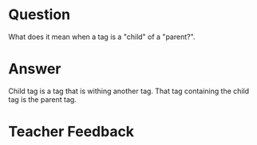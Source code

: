# Question
What does it mean when a tag is a "child" of a "parent?".

# Answer
Child tag is a tag that is withing another tag. That tag containing the child tag is the parent tag.

# Teacher Feedback